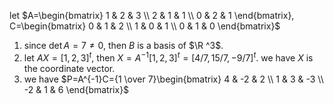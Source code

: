 let
$A=\begin{bmatrix}
   1 & 2 & 3  \\
   2 & 1 & 1  \\
   0 & 2 & 1
\end{bmatrix},
C=\begin{bmatrix}
   0 & 1 & 2  \\
   1 & 0 & 1  \\
   0 & 1 & 0
\end{bmatrix}$
1. since $\det A=7\not=0$, then $B$ is a basis of $\R ^3$.
2. let $AX=[1,2,3]^t$, then $X=A^{-1}[1,2,3]^t=[4/7,15/7,-9/7]^t$. we have $X$ is the coordinate vector.
3. we have
$P=A^{-1}C={1 \over 7}\begin{bmatrix}
   4 & -2 & 2  \\
   1 & 3 & -3  \\
   -2 & 1 & 6
\end{bmatrix}$